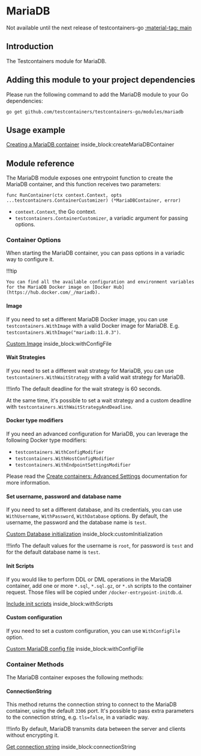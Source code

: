 # MariaDB

Not available until the next release of testcontainers-go <a href="https://github.com/testcontainers/testcontainers-go"><span class="tc-version">:material-tag: main</span></a>

## Introduction

The Testcontainers module for MariaDB.

## Adding this module to your project dependencies

Please run the following command to add the MariaDB module to your Go dependencies:

```
go get github.com/testcontainers/testcontainers-go/modules/mariadb
```

## Usage example

<!--codeinclude-->
[Creating a MariaDB container](../../modules/mariadb/mariadb_test.go) inside_block:createMariaDBContainer
<!--/codeinclude-->

## Module reference

The MariaDB module exposes one entrypoint function to create the MariaDB container, and this function receives two parameters:

```golang
func RunContainer(ctx context.Context, opts ...testcontainers.ContainerCustomizer) (*MariaDBContainer, error)
```

- `context.Context`, the Go context.
- `testcontainers.ContainerCustomizer`, a variadic argument for passing options.

### Container Options

When starting the MariaDB container, you can pass options in a variadic way to configure it.

!!!tip

    You can find all the available configuration and environment variables for the MariaDB Docker image on [Docker Hub](https://hub.docker.com/_/mariadb).

#### Image

If you need to set a different MariaDB Docker image, you can use `testcontainers.WithImage` with a valid Docker image
for MariaDB. E.g. `testcontainers.WithImage("mariadb:11.0.3")`.

<!--codeinclude-->
[Custom Image](../../modules/mariadb/mariadb_test.go) inside_block:withConfigFile
<!--/codeinclude-->

#### Wait Strategies

If you need to set a different wait strategy for MariaDB, you can use `testcontainers.WithWaitStrategy` with a valid wait strategy
for MariaDB.

!!!info
    The default deadline for the wait strategy is 60 seconds.

At the same time, it's possible to set a wait strategy and a custom deadline with `testcontainers.WithWaitStrategyAndDeadline`.

#### Docker type modifiers

If you need an advanced configuration for MariaDB, you can leverage the following Docker type modifiers:

- `testcontainers.WithConfigModifier`
- `testcontainers.WithHostConfigModifier`
- `testcontainers.WithEndpointSettingsModifier`

Please read the [Create containers: Advanced Settings](../features/creating_container.md#advanced-settings) documentation for more information.

#### Set username, password and database name

If you need to set a different database, and its credentials, you can use `WithUsername`, `WithPassword`, `WithDatabase`
options.  By default, the username, the password and the database name is `test`.

<!--codeinclude-->
[Custom Database initialization](../../modules/mariadb/mariadb_test.go) inside_block:customInitialization
<!--/codeinclude-->

!!!info
    The default values for the username is `root`, for password is `test` and for the default database name is `test`.

#### Init Scripts

If you would like to perform DDL or DML operations in the MariaDB container, add one or more `*.sql`, `*.sql.gz`, or `*.sh`
scripts to the container request. Those files will be copied under `/docker-entrypoint-initdb.d`.

<!--codeinclude-->
[Include init scripts](../../modules/mariadb/mariadb_test.go) inside_block:withScripts
<!--/codeinclude-->

#### Custom configuration

If you need to set a custom configuration, you can use `WithConfigFile` option.

<!--codeinclude-->
[Custom MariaDB config file](../../modules/mariadb/mariadb_test.go) inside_block:withConfigFile
<!--/codeinclude-->

### Container Methods

The MariaDB container exposes the following methods:

#### ConnectionString

This method returns the connection string to connect to the MariaDB container, using the default `3306` port.
It's possible to pass extra parameters to the connection string, e.g. `tls=false`, in a variadic way.

!!!info
    By default, MariaDB transmits data between the server and clients without encrypting it.

<!--codeinclude-->
[Get connection string](../../modules/mariadb/mariadb_test.go) inside_block:connectionString
<!--/codeinclude-->
